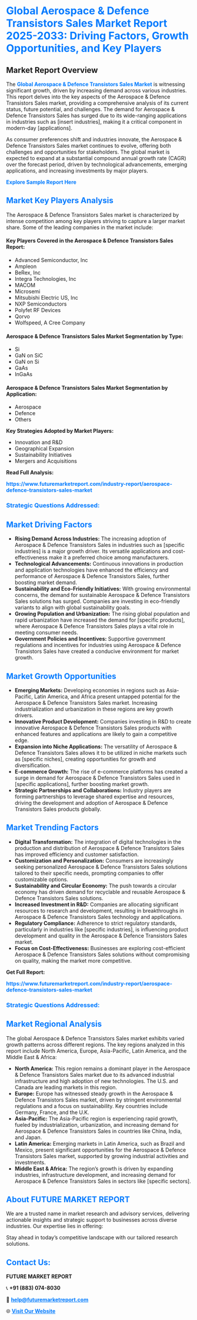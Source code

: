 <h1 style="color: #007BFF;">Global Aerospace & Defence Transistors Sales Market Report 2025-2033: Driving Factors, Growth Opportunities, and Key Players</h1>

<section id="overview">
<h2>Market Report Overview</h2>
<p>The <a href="https://www.futuremarketreport.com/industry-report/aerospace-defence-transistors-sales-market" style="color: #007BFF; text-decoration: none;"><strong>Global Aerospace & Defence Transistors Sales Market</strong></a> is witnessing significant growth, driven by increasing demand across various industries. This report delves into the key aspects of the Aerospace & Defence Transistors Sales market, providing a comprehensive analysis of its current status, future potential, and challenges. The demand for Aerospace & Defence Transistors Sales has surged due to its wide-ranging applications in industries such as [insert industries], making it a critical component in modern-day [applications].</p>
<p>As consumer preferences shift and industries innovate, the Aerospace & Defence Transistors Sales market continues to evolve, offering both challenges and opportunities for stakeholders. The global market is expected to expand at a substantial compound annual growth rate (CAGR) over the forecast period, driven by technological advancements, emerging applications, and increasing investments by major players.</p>
</section>

<section id="overview">
<p><a href="https://www.futuremarketreport.com/request-sample/reportId=108675" style="color: #007BFF; text-decoration: none;"><strong>Explore Sample Report Here</strong></a></p>
</section>

<section id="key-players">
<h2 style="color: #007BFF;">Market Key Players Analysis</h2>
<p>The Aerospace & Defence Transistors Sales market is characterized by intense competition among key players striving to capture a larger market share. Some of the leading companies in the market include:</p>
<h4>Key Players Covered in the Aerospace & Defence Transistors Sales Report:</h4>
<ul><li>Advanced Semiconductor, Inc</li><li>Ampleon</li><li>BeRex, Inc</li><li>Integra Technologies, Inc</li><li>MACOM</li><li>Microsemi</li><li>Mitsubishi Electric US, Inc</li><li>NXP Semiconductors</li><li>Polyfet RF Devices</li><li>Qorvo</li><li>Wolfspeed, A Cree Company</li></ul>
<h4>Aerospace & Defence Transistors Sales Market Segmentation by Type:</h4>
<ul><li>Si</li><li>GaN on SiC</li><li>GaN on Si</li><li>GaAs</li><li>InGaAs</li></ul>

<h4>Aerospace & Defence Transistors Sales Market Segmentation by Application:</h4>
<ul><li>Aerospace</li><li>Defence</li><li>Others</li></ul>
<p><strong>Key Strategies Adopted by Market Players:</strong></p>
<ul>
<li>Innovation and R&D</li>
<li>Geographical Expansion</li>
<li>Sustainability Initiatives</li>
<li>Mergers and Acquisitions</li>
</ul>
</section>

<section>
<p><strong>Read Full Analysis: </strong></p><a href="https://www.futuremarketreport.com/industry-report/aerospace-defence-transistors-sales-market" style="color: #007BFF; text-decoration: none;"><strong>https://www.futuremarketreport.com/industry-report/aerospace-defence-transistors-sales-market</strong></a>
<h3 style="color: #007BFF;">Strategic Questions Addressed:</h3>
</section>

<section id="driving-factors">
<h2 style="color: #007BFF;">Market Driving Factors</h2>
<ul>
<li><strong>Rising Demand Across Industries:</strong> The increasing adoption of Aerospace & Defence Transistors Sales in industries such as [specific industries] is a major growth driver. Its versatile applications and cost-effectiveness make it a preferred choice among manufacturers.</li>
<li><strong>Technological Advancements:</strong> Continuous innovations in production and application technologies have enhanced the efficiency and performance of Aerospace & Defence Transistors Sales, further boosting market demand.</li>
<li><strong>Sustainability and Eco-Friendly Initiatives:</strong> With growing environmental concerns, the demand for sustainable Aerospace & Defence Transistors Sales solutions has surged. Companies are investing in eco-friendly variants to align with global sustainability goals.</li>
<li><strong>Growing Population and Urbanization:</strong> The rising global population and rapid urbanization have increased the demand for [specific products], where Aerospace & Defence Transistors Sales plays a vital role in meeting consumer needs.</li>
<li><strong>Government Policies and Incentives:</strong> Supportive government regulations and incentives for industries using Aerospace & Defence Transistors Sales have created a conducive environment for market growth.</li>
</ul>
</section>

<section id="growth-opportunities">
<h2 style="color: #007BFF;">Market Growth Opportunities</h2>
<ul>
<li><strong>Emerging Markets:</strong> Developing economies in regions such as Asia-Pacific, Latin America, and Africa present untapped potential for the Aerospace & Defence Transistors Sales market. Increasing industrialization and urbanization in these regions are key growth drivers.</li>
<li><strong>Innovative Product Development:</strong> Companies investing in R&D to create innovative Aerospace & Defence Transistors Sales products with enhanced features and applications are likely to gain a competitive edge.</li>
<li><strong>Expansion into Niche Applications:</strong> The versatility of Aerospace & Defence Transistors Sales allows it to be utilized in niche markets such as [specific niches], creating opportunities for growth and diversification.</li>
<li><strong>E-commerce Growth:</strong> The rise of e-commerce platforms has created a surge in demand for Aerospace & Defence Transistors Sales used in [specific applications], further boosting market growth.</li>
<li><strong>Strategic Partnerships and Collaborations:</strong> Industry players are forming partnerships to leverage shared expertise and resources, driving the development and adoption of Aerospace & Defence Transistors Sales products globally.</li>
</ul>
</section>

<section id="trending-factors">
<h2 style="color: #007BFF;">Market Trending Factors</h2>
<ul>
<li><strong>Digital Transformation:</strong> The integration of digital technologies in the production and distribution of Aerospace & Defence Transistors Sales has improved efficiency and customer satisfaction.</li>
<li><strong>Customization and Personalization:</strong> Consumers are increasingly seeking personalized Aerospace & Defence Transistors Sales solutions tailored to their specific needs, prompting companies to offer customizable options.</li>
<li><strong>Sustainability and Circular Economy:</strong> The push towards a circular economy has driven demand for recyclable and reusable Aerospace & Defence Transistors Sales solutions.</li>
<li><strong>Increased Investment in R&D:</strong> Companies are allocating significant resources to research and development, resulting in breakthroughs in Aerospace & Defence Transistors Sales technology and applications.</li>
<li><strong>Regulatory Compliance:</strong> Adherence to strict regulatory standards, particularly in industries like [specific industries], is influencing product development and quality in the Aerospace & Defence Transistors Sales market.</li>
<li><strong>Focus on Cost-Effectiveness:</strong> Businesses are exploring cost-efficient Aerospace & Defence Transistors Sales solutions without compromising on quality, making the market more competitive.</li>
</ul>
</section>

<section>
<p><strong>Get Full Report: </strong></p><a href="https://www.futuremarketreport.com/industry-report/aerospace-defence-transistors-sales-market" style="color: #007BFF; text-decoration: none;"><strong>https://www.futuremarketreport.com/industry-report/aerospace-defence-transistors-sales-market</strong></a>
<h3 style="color: #007BFF;">Strategic Questions Addressed:</h3>
</section>


<section id="regional-analysis">
<h2 style="color: #007BFF;">Market Regional Analysis</h2>
<p>The global Aerospace & Defence Transistors Sales market exhibits varied growth patterns across different regions. The key regions analyzed in this report include North America, Europe, Asia-Pacific, Latin America, and the Middle East & Africa:</p>
<ul>
<li><strong>North America:</strong> This region remains a dominant player in the Aerospace & Defence Transistors Sales market due to its advanced industrial infrastructure and high adoption of new technologies. The U.S. and Canada are leading markets in this region.</li>
<li><strong>Europe:</strong> Europe has witnessed steady growth in the Aerospace & Defence Transistors Sales market, driven by stringent environmental regulations and a focus on sustainability. Key countries include Germany, France, and the U.K.</li>
<li><strong>Asia-Pacific:</strong> The Asia-Pacific region is experiencing rapid growth, fueled by industrialization, urbanization, and increasing demand for Aerospace & Defence Transistors Sales in countries like China, India, and Japan.</li>
<li><strong>Latin America:</strong> Emerging markets in Latin America, such as Brazil and Mexico, present significant opportunities for the Aerospace & Defence Transistors Sales market, supported by growing industrial activities and investments.</li>
<li><strong>Middle East & Africa:</strong> The region’s growth is driven by expanding industries, infrastructure development, and increasing demand for Aerospace & Defence Transistors Sales in sectors like [specific sectors].</li>
</ul>
</section>

<footer>
<h2 style="color: #007BFF;">About FUTURE MARKET REPORT</h2>
<p>We are a trusted name in market research and advisory services, delivering actionable insights and strategic support to businesses across diverse industries. Our expertise lies in offering:</p>

<p>Stay ahead in today’s competitive landscape with our tailored research solutions.</p>

<h2 style="color: #007BFF;">Contact Us:</h2>
<p><strong>FUTURE MARKET REPORT</strong></p>
<p>📞 <strong>+91 (883) 074-8030</strong></p>
<p>📧 <strong><a href="mailto:help@futuremarketreport.com" style="color: #007BFF;">help@futuremarketreport.com</a></strong></p>
<p>🌐 <strong><a href="https://www.futuremarketreport.com/" style="color: #007BFF;">Visit Our Website</a></strong></p>
</footer>